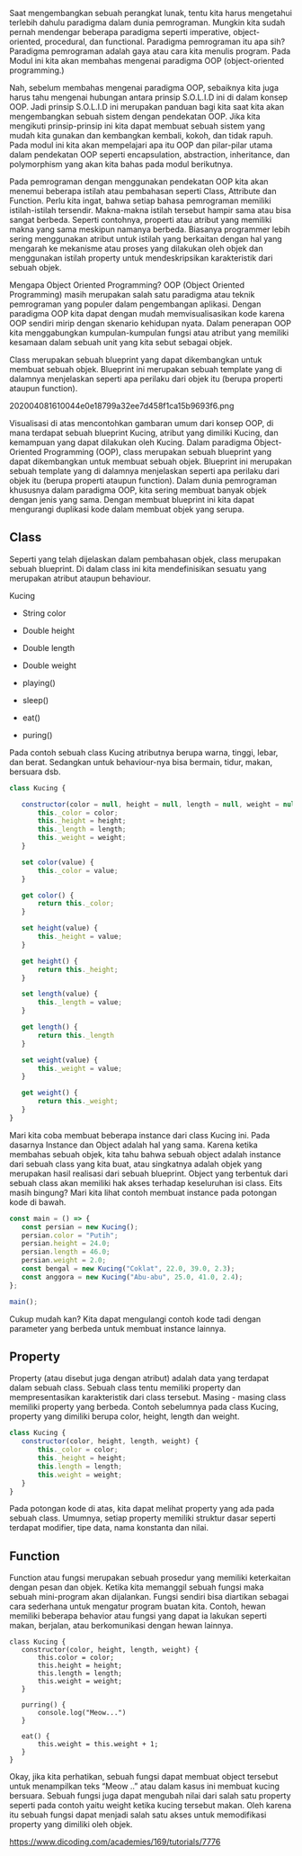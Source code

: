 Saat mengembangkan sebuah perangkat lunak, tentu kita harus mengetahui terlebih dahulu paradigma dalam dunia pemrograman. Mungkin kita sudah pernah mendengar beberapa paradigma seperti imperative, object-oriented, procedural, dan functional. Paradigma pemrograman itu apa sih? Paradigma pemrograman adalah gaya atau cara kita menulis program. Pada Modul ini kita akan membahas mengenai paradigma OOP (object-oriented programming.) 

Nah, sebelum membahas mengenai paradigma OOP, sebaiknya kita juga harus tahu mengenai hubungan antara prinsip S.O.L.I.D ini di dalam konsep OOP. Jadi prinsip S.O.L.I.D ini merupakan panduan bagi kita saat kita akan mengembangkan sebuah sistem dengan pendekatan OOP. Jika kita mengikuti prinsip-prinsip ini kita dapat membuat sebuah sistem yang mudah kita gunakan dan kembangkan kembali, kokoh, dan tidak rapuh. Pada modul ini kita akan mempelajari apa itu OOP dan pilar-pilar utama dalam pendekatan OOP seperti encapsulation, abstraction, inheritance, dan polymorphism yang akan kita bahas pada modul berikutnya. 

Pada pemrograman dengan menggunakan pendekatan OOP kita akan menemui beberapa istilah atau pembahasan seperti Class, Attribute dan Function. Perlu kita ingat, bahwa setiap bahasa pemrograman memiliki istilah-istilah tersendir. Makna-makna istilah tersebut hampir sama atau bisa sangat berbeda. Seperti contohnya, properti atau atribut yang memiliki makna yang sama meskipun namanya berbeda. Biasanya programmer lebih sering menggunakan atribut untuk istilah yang berkaitan dengan hal yang mengarah ke mekanisme atau proses yang dilakukan oleh objek dan menggunakan istilah property untuk mendeskripsikan karakteristik dari sebuah objek.

Mengapa Object Oriented Programming? OOP (Object Oriented Programming) masih merupakan salah satu paradigma atau teknik pemrograman yang populer dalam pengembangan aplikasi. Dengan paradigma OOP kita dapat dengan mudah memvisualisasikan kode karena OOP sendiri mirip dengan skenario kehidupan nyata. Dalam penerapan OOP kita menggabungkan kumpulan-kumpulan fungsi atau atribut yang memiliki kesamaan dalam sebuah unit yang kita sebut sebagai objek.

Class merupakan sebuah blueprint yang dapat dikembangkan untuk membuat sebuah objek. Blueprint ini merupakan sebuah template yang di dalamnya menjelaskan seperti apa perilaku dari objek itu (berupa properti ataupun function).

202004081610044e0e18799a32ee7d458f1ca15b9693f6.png

Visualisasi di atas mencontohkan gambaran umum dari konsep OOP, di mana terdapat sebuah blueprint Kucing, atribut yang dimiliki Kucing, dan kemampuan yang dapat dilakukan oleh Kucing. Dalam paradigma Object-Oriented Programming (OOP), class merupakan sebuah blueprint yang dapat dikembangkan untuk membuat sebuah objek. Blueprint ini merupakan sebuah template yang di dalamnya menjelaskan seperti apa perilaku dari objek itu (berupa properti ataupun function). Dalam dunia pemrograman khususnya dalam paradigma OOP, kita sering membuat banyak objek dengan jenis yang sama. Dengan membuat blueprint ini kita dapat mengurangi duplikasi kode dalam membuat objek yang serupa.

Class
-----

Seperti yang telah dijelaskan dalam pembahasan objek, class merupakan sebuah blueprint. Di dalam class ini kita mendefinisikan sesuatu yang merupakan atribut ataupun behaviour.  

  Kucing

  - String color

  - Double height

  - Double length

  - Double weight

  + playing()

  + sleep()

  + eat()

  + puring()


Pada contoh sebuah class Kucing atributnya berupa warna, tinggi, lebar, dan berat. Sedangkan untuk behaviour-nya bisa bermain, tidur, makan, bersuara dsb.

```JavaScript
class Kucing {

   constructor(color = null, height = null, length = null, weight = null) {
       this._color = color;
       this._height = height;
       this._length = length;
       this._weight = weight;
   }

   set color(value) {
       this._color = value;
   }

   get color() {
       return this._color;
   }

   set height(value) {
       this._height = value;
   }

   get height() {
       return this._height;
   }

   set length(value) {
       this._length = value;
   }

   get length() {
       return this._length
   }

   set weight(value) {
       this._weight = value;
   }

   get weight() {
       return this._weight;
   }
}
```

Mari kita coba membuat beberapa instance dari class Kucing ini. Pada dasarnya Instance dan Object adalah hal yang sama. Karena ketika membahas sebuah objek, kita tahu bahwa sebuah object adalah instance dari sebuah class yang kita buat, atau singkatnya adalah objek yang merupakan hasil realisasi dari sebuah blueprint. Object yang terbentuk dari sebuah class akan memiliki hak akses terhadap keseluruhan isi class. Eits masih bingung? Mari kita lihat contoh membuat instance pada potongan kode di bawah.

```JavaScript
const main = () => {
   const persian = new Kucing();
   persian.color = "Putih";
   persian.height = 24.0;
   persian.length = 46.0;
   persian.weight = 2.0;
   const bengal = new Kucing("Coklat", 22.0, 39.0, 2.3);
   const anggora = new Kucing("Abu-abu", 25.0, 41.0, 2.4);
};

main();
```

Cukup mudah kan? Kita dapat mengulangi contoh kode tadi dengan parameter yang berbeda untuk membuat instance lainnya.

Property
--------

Property (atau disebut juga dengan atribut) adalah data yang terdapat dalam sebuah class. Sebuah class tentu memiliki property dan mempresentasikan karakteristik dari class tersebut. Masing - masing class memiliki property yang berbeda. Contoh sebelumnya pada class Kucing, property yang dimiliki berupa color, height, length dan weight. 

```JavaScript
class Kucing {
   constructor(color, height, length, weight) {
       this._color = color;
       this._height = height;
       this.length = length;
       this.weight = weight;
   }
}
```

Pada potongan kode di atas, kita dapat melihat property yang ada pada sebuah class. Umumnya, setiap property memiliki struktur dasar seperti terdapat modifier, tipe data, nama konstanta dan nilai.

Function
---------

Function atau fungsi merupakan sebuah prosedur yang memiliki keterkaitan dengan pesan dan objek. Ketika kita memanggil sebuah fungsi maka sebuah mini-program akan dijalankan. Fungsi sendiri bisa diartikan sebagai cara sederhana untuk mengatur program buatan kita. Contoh, hewan memiliki beberapa behavior atau fungsi yang dapat ia lakukan seperti makan, berjalan, atau berkomunikasi dengan hewan lainnya. 

```JavaScrip
class Kucing {
   constructor(color, height, length, weight) {
       this.color = color;
       this.height = height;
       this.length = length;
       this.weight = weight;
   }

   purring() {
       console.log("Meow...")
   }

   eat() {
       this.weight = this.weight + 1;
   }
}
```

Okay, jika kita perhatikan, sebuah fungsi dapat membuat object tersebut untuk menampilkan teks “Meow ..” atau dalam kasus ini membuat kucing bersuara. Sebuah fungsi juga dapat mengubah nilai dari salah satu property seperti pada contoh yaitu weight ketika kucing tersebut makan. Oleh karena itu sebuah fungsi dapat menjadi salah satu akses untuk memodifikasi property yang dimiliki oleh objek.


https://www.dicoding.com/academies/169/tutorials/7776
